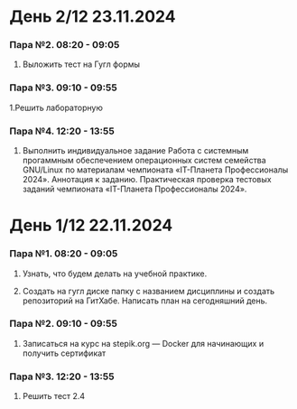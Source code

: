 # День 2/12 23.11.2024

### Пара №2. 08:20 - 09:05
1. Выложить тест на Гугл формы
### Пара №3. 09:10 - 09:55
1.Решить лабораторную
### Пара №4. 12:20 - 13:55
1. Выполнить индивидуальное задание Работа с системным прогаммным обеспечением операционных систем семейства GNU/Linux по материалам чемпионата «IT-Планета Профессионалы 2024». Аннотация к заданию. Практическая проверка тестовых заданий чемпионата «IT-Планета Профессионалы 2024».
# День 1/12 22.11.2024

### Пара №1. 08:20 - 09:05
1. Узнать, что будем делать на учебной практике.

2. Создать на гугл диске папку с названием дисциплины и создать репозиторий на ГитХабе. Написать план на сегодняшний день.
### Пара №2. 09:10 - 09:55
1. Записаться на курс на  stepik.org — Docker для начинающих и получить сертификат
### Пара №3. 12:20 - 13:55
1. Решить тест 2.4